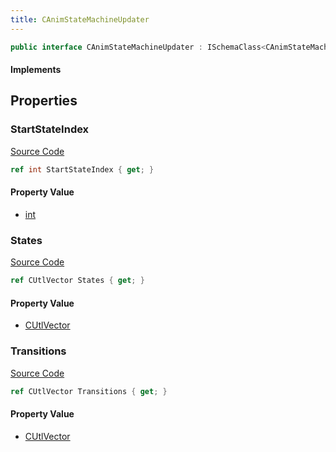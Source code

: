 ```yaml
---
title: CAnimStateMachineUpdater
---
```


```csharp
public interface CAnimStateMachineUpdater : ISchemaClass<CAnimStateMachineUpdater>, ISchemaField, ISchemaClass, INativeHandle
```

#### Implements

## Properties

### StartStateIndex

[Source Code](https://github.com/swiftly-solution/swiftlys2/blob/beta/managed/src/SwiftlyS2.Generated/Schemas/Interfaces/CAnimStateMachineUpdater.cs#L22)

```csharp
ref int StartStateIndex { get; }
```

#### Property Value

- [int](https://learn.microsoft.com/dotnet/api/system.int32)

### States

[Source Code](https://github.com/swiftly-solution/swiftlys2/blob/beta/managed/src/SwiftlyS2.Generated/Schemas/Interfaces/CAnimStateMachineUpdater.cs#L17)

```csharp
ref CUtlVector States { get; }
```

#### Property Value

- [CUtlVector](/docs/api/)

### Transitions

[Source Code](https://github.com/swiftly-solution/swiftlys2/blob/beta/managed/src/SwiftlyS2.Generated/Schemas/Interfaces/CAnimStateMachineUpdater.cs#L20)

```csharp
ref CUtlVector Transitions { get; }
```

#### Property Value

- [CUtlVector](/docs/api/)

